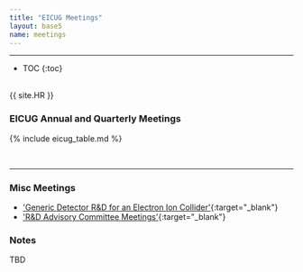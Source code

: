 ```yaml
---
title: "EICUG Meetings"
layout: base5
name: meetings
---
```


<!-- h2>Meetings</h2 -->

---

* TOC
{:toc}

<span id="annual"><br/></span>
{{ site.HR }}

### EICUG Annual and Quarterly Meetings

{% include eicug_table.md %}

<br/>

---

### Misc Meetings

* ['Generic Detector R&D for an Electron Ion Collider'](https://wiki.bnl.gov/conferences/index.php/EIC_R%25D){:target="_blank"}
* ['R&D Advisory Committee Meetings'](https://wiki.bnl.gov/conferences/index.php/Meetings){:target="_blank"}

### Notes

TBD
